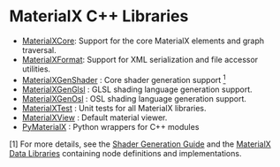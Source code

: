 # MaterialX C++ Libraries

- [MaterialXCore](MaterialXCore): Support for the core MaterialX elements and graph traversal.
- [MaterialXFormat](MaterialXFormat): Support for XML serialization and file accessor utilities.
- [MaterialXGenShader](MaterialXGenShader) : Core shader generation support [<sup>1</sup>](#1)
- [MaterialXGenGlsl](MaterialXGenGlsl) : GLSL shading language generation support.
- [MaterialXGenOsl](MaterialXGenOsl) : OSL shading language generation support.
- [MaterialXTest](MaterialXTest) : Unit tests for all MaterialX libraries.
- [MaterialXView](MaterialXView) : Default material viewer.
- [PyMaterialX](PyMaterialX) : Python wrappers for C++ modules

\[1\] <a class="anchor" id="1"></a> For more details, see the [Shader Generation Guide](../documents/DeveloperGuide/ShaderGeneration.md) and the [MaterialX Data Libraries](../libraries/README.md) containing node definitions and implementations.
